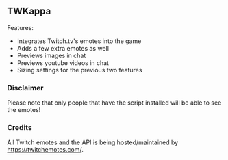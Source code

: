 ## TWKappa

Features:
- Integrates Twitch.tv's emotes into the game
- Adds a few extra emotes as well
- Previews images in chat
- Previews youtube videos in chat
- Sizing settings for the previous two features

### Disclaimer

Please note that only people that have the script installed will be able to see the emotes!

### Credits
All Twitch emotes and the API is being hosted/maintained by https://twitchemotes.com/. 
